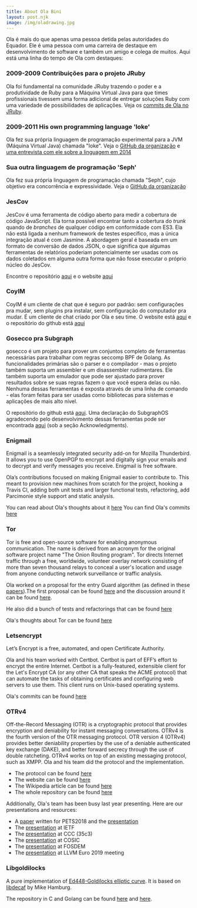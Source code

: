 ```yaml
---
title: About Ola Bini
layout: post.njk
image: /img/oladrawing.jpg
---
```


Ola é mais do que apenas uma pessoa detida pelas autoridades do Equador. Ele é uma pessoa com uma carreira de destaque em desenvolvimento de software e também um amigo e colega de muitos. Aqui está uma linha do tempo de Ola com destaques:

### 2009-2009  Contribuições para o projeto JRuby

Ola foi fundamental na comunidade JRuby trazendo o poder e a produtividade de Ruby para a Máquina Virtual Java para que times profissionais tivessem uma forma adicional de entregar soluções Ruby com uma variedade de possibilidades de aplicações. Veja os [commits de Ola no JRuby](https://github.com/jruby/jruby/commits?author=olabini).

### 2009-2011 His own programming language 'Ioke'

Ola fez sua própria linguagem de programação experimental para a JVM (Máquina Virtual Java) chamada "Ioke". Veja o [GitHub da organização](https://github.com/Ioke) e [uma entrevista com ele sobre a linguagem em 2014](https://www.youtube.com/watch?v=LlKdWx2YybU)

### Sua outra linguagem de programação 'Seph'

Ola fez sua própria linguagem de programação chamada "Seph", cujo objetivo era concorrência e expressividade. Veja o [GitHub da organização](https://github.com/seph-lang/seph)

### JesCov

JesCov é uma ferramenta de código aberto para medir a cobertura de código JavaScript. Ela torna possível encontrar tanto a cobertura do *trunk* quando de *branches* de qualquer código em conformidade com ES3. Ela não está ligada a nenhum framework de testes específico, mas a única integração atual é com Jasmine. A abordagem geral é baseada em um formato de conversão de dados JSON, o que significa que algumas ferramentas de relatórios poderiam potencialmente ser usadas com os dados coletados em alguma outra forma que não fosse executar o próprio núcleo do JesCov.

Encontre o repositório [aqui](https://github.com/jescov) e o website [aqui](http://jescov.olabini.com/)

### CoyIM

CoyIM é um cliente de chat que é seguro por padrão: sem configurações pra mudar, sem plugins pra instalar, sem configuração do computador pra mudar. É um cliente de chat criado por Ola e seu time. O website está [aqui](https://coy.im/) e o repositório do github está [aqui](https://github.com/coyim/coyim)

### Gosecco pra Subgraph

gosecco é um projeto para prover um conjuntos completo de ferramentas necessárias para trabalhar com regras seccomp BPF de Golang. As funcionalidades primárias são o parser e o compilador - mas o projeto também suporta um assembler e um disassembler rudimentares. Ele também suporta um emulador que pode ser ajustado para prover resultados sobre se suas regras fazem o que você espera delas ou não. Nenhuma dessas ferramentas é exposta através de uma linha de comando - elas foram feitas para ser usadas como bibliotecas para sistemas e aplicações de mais alto nível.

O repositório do github está [aqui](https://github.com/twtiger/gosecco). Uma declaração do SubgraphOS agradecendo pelo desenvolvimento dessas ferramentas pode ser encontrada [aqui](https://subgraph.com/blog/index.en.html)
(sob a seção Acknowledgments).

### Enigmail

Enigmail is a seamlessly integrated security add-on for Mozilla Thunderbird. It
allows you to use OpenPGP to encrypt and digitally sign your emails and to
decrypt and verify messages you receive. Enigmail is free software.

Ola’s contributions focused on making Enigmail easier to contribute to. This
meant to provision new machines from scratch for the project, hooking a Travis
CI, adding both unit tests and larger functional tests, refactoring, add
Parcimonie style support and static analysis.

You can read about Ola's thoughts about it [here](https://www.thoughtworks.com/de/insights/blog/lessons-learned-working-enigmail)
You can find Ola's commits [here](https://gitlab.com/enigmail/enigmail/commits/master?utf8=%E2%9C%93&search=Ola+Bini)

### Tor

Tor is free and open-source software for enabling anonymous communication. The
name is derived from an acronym for the original software project name "The
Onion Routing program". Tor directs Internet traffic through a free, worldwide,
volunteer overlay network consisting of more than seven thousand relays to
conceal a user's location and usage from anyone conducting network surveillance
or traffic analysis.

Ola worked on a proposal for the entry Guard algorithm (as defined in these
[papers](https://www.freehaven.net/anonbib/#wpes12-cogs)).The first proposal can
be found [here](https://gist.github.com/olabini/343da01de8e01491bf5c) and the
discussion around it can be found [here](https://lists.torproject.org/pipermail/tor-dev/2016-February/010392.html).

He also did a bunch of tests and refactorings that can be found [here](https://github.com/torproject/tor/commits?author=olabini&before=206d28ff152f2df5ccf966a5923804718f49b43b+35)

Ola's thoughts about Tor can be found [here](https://www.martinfowler.com/articles/tor-for-technologists.html)

### Letsencrypt

Let’s Encrypt is a free, automated, and open Certificate Authority.

Ola and his team worked with Certbot. Certbot is part of EFF’s effort to encrypt
the entire Internet. Certbot is a fully-featured, extensible client for the
Let's Encrypt CA (or any other CA that speaks the ACME protocol) that can
automate the tasks of obtaining certificates and configuring web servers to use
them. This client runs on Unix-based operating systems.

Ola's commits can be found [here](https://github.com/certbot/certbot/commits?author=olabini)

### OTRv4

Off-the-Record Messaging (OTR) is a cryptographic protocol that provides
encryption and deniability for instant messaging conversations. OTRv4 is the fourth version of
the OTR messaging protocol. OTR version 4 (OTRv4) provides better deniability
properties by the use of a deniable authenticated key exchange (DAKE), and better
forward secrecy through the use of double ratcheting. OTRv4 works on top of an
existing messaging protocol, such as XMPP. Ola and his team did the protocol and
the implementation.

* The protocol can be found [here](https://github.com/otrv4/otrv4/blob/master/otrv4.md)
* The website can be found [here](http://otr.im/)
* The Wikipedia article can be found [here](https://en.wikipedia.org/wiki/Off-the-Record_Messaging)
* The whole repository can be found [here](https://github.com/otrv4)

Additionally, Ola's team has been busy last year presenting. Here are our
presentations and resources:

* A [paper](https://petsymposium.org/2018/files/hotpets/7-bini.pdf) written for PETS2018
  and the [presentation](https://youtu.be/Px2WEQAzDCg?t=4769)
* The [presentation](https://datatracker.ietf.org/meeting/103/materials/slides-103-pearg-otrv4-slides-01) at IETF
* The [presentation](https://www.youtube.com/watch?v=KR4s6t9D9Jo) at CCC (35c3)
* The [presentation](https://www.youtube.com/watch?v=JYTEn2as0Rg) at COSIC
* The [presentation](https://fosdem.org/2019/schedule/event/otr4/) at FOSDEM
* The [presentation](https://llvm.org/devmtg/2019-04/slides/TechTalk-Celi-Clang_tools_for_implementing_cryptographic_protocols_like_OTRv4.pdf) at LLVM Euro 2019 meeting

### Libgoldilocks

A pure implementation of [Ed448-Goldilocks elliptic curve](https://eprint.iacr.org/2015/625.pdf).
It is based on [libdecaf](https://sourceforge.net/projects/ed448goldilocks/) by Mike Hamburg.

The repository in C and Golang can be found [here](https://github.com/otrv4/libgoldilocks)
and [here](https://github.com/otrv4/ed448).
